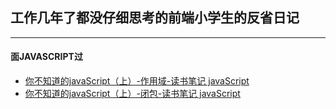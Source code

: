 ## 工作几年了都没仔细思考的前端小学生的反省日记
***
#### 面JAVASCRIPT过
* [你不知道的javaScript（上）-作用域-读书笔记 javaScript](https://github.com/YuFon/blog/issues/1)
* [你不知道的javaScript（上）-闭包-读书笔记 javaScript](https://github.com/YuFon/blog/issues/2)

